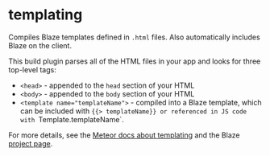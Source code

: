 # templating

Compiles Blaze templates defined in `.html` files. Also automatically includes Blaze on the client.

This build plugin parses all of the HTML files in your app and looks for three top-level tags:

- `<head>` - appended to the `head` section of your HTML
- `<body>` - appended to the `body` section of your HTML
- `<template name="templateName">` - compiled into a Blaze template, which can be included with `{{> templateName}} or referenced in JS code with `Template.templateName`.

For more details, see the [Meteor docs about
templating](http://docs.meteor.com/#/full/livehtmltemplates) and the Blaze
[project page](https://www.meteor.com/blaze).
